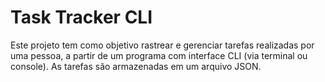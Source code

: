 # Task Tracker CLI
Este projeto tem como objetivo rastrear e gerenciar tarefas realizadas por uma pessoa, a partir de um programa com interface CLI (via terminal ou console). As tarefas são armazenadas em um arquivo JSON.

